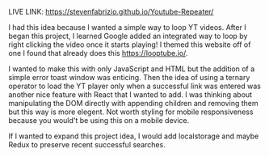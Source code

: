 LIVE LINK:
https://stevenfabrizio.github.io/Youtube-Repeater/

I had this idea because I wanted a simple way to loop YT videos. After I began this project, I learned Google added an integrated way to loop by right clicking the video once it starts playing! I themed this website off of one I found that already does this https://looptube.io/.

I wanted to make this with only JavaScript and HTML but the addition of a simple error toast window was enticing. Then the idea of using a ternary operator to load the YT player only when a successful link was entered was another nice feature with React that I wanted to add. I was thinking about manipulating the DOM directly with appending children and removing them but this way is more elegent. Not worth styling for mobile responsiveness because you would't be using this on a mobile device.

If I wanted to expand this project idea, I would add localstorage and maybe Redux to preserve recent successful searches.
